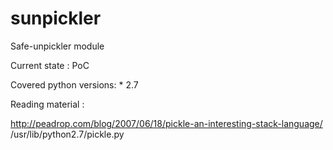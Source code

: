 sunpickler
==========

Safe-unpickler module

Current state : PoC

Covered python versions:
	* 2.7

Reading material :

http://peadrop.com/blog/2007/06/18/pickle-an-interesting-stack-language/
/usr/lib/python2.7/pickle.py